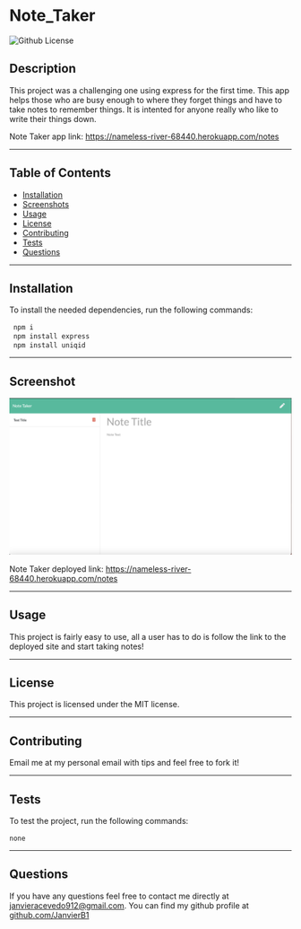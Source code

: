 # Note_Taker
![Github License](https://img.shields.io/badge/license-MIT-green)
## Description
This project was a challenging one using express for the first time. This app helps those who are busy enough to where they forget things and have to take notes to remember things. It is intented for anyone really who like to write their things down. 

Note Taker app link: https://nameless-river-68440.herokuapp.com/notes
___
## Table of Contents
* [Installation](#installation)
* [Screenshots](#screenshot)
* [Usage](#usage)
* [License](#license)
* [Contributing](#contributing)
* [Tests](#tests)
* [Questions](#questions)
___
## Installation
To install the needed dependencies, run the following commands:
```
 npm i 
 npm install express
 npm install uniqid
```
___
## Screenshot
![](./app/public/assets/images/Screenshot%202022-12-01%20at%2010.55.54%20PM.png)

Note Taker deployed link: https://nameless-river-68440.herokuapp.com/notes
___
## Usage
This project is fairly easy to use, all a user has to do is follow the link to the deployed site and start taking notes!
___
## License
This project is licensed under the MIT license.
___
## Contributing
Email me at my personal email with tips and feel free to fork it!
___
## Tests
To test the project, run the following commands:
```
none
```
___
## Questions
If you have any questions feel free to contact me directly at janvieracevedo912@gmail.com. You can find my github profile at [github.com/JanvierB1](https://github.com/JanvierB1/)